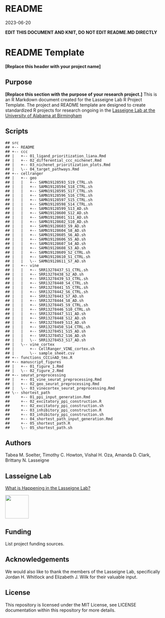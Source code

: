 README
================
2023-06-20

**EDIT THIS DOCUMENT AND KNIT, DO NOT EDIT README.MD DIRECTLY**

# README Template

**\[Replace this header with your project name\]**

## Purpose

**\[Replace this section with the purpose of your research project.\]**
This is an R Markdown document created for the Lasseigne Lab R Project
Template. The project and README template are designed to create
standardized R projects for research ongoing in the [Lasseigne Lab at
the University of Alabama at Birmingham](https://www.lasseigne.org/)

## Scripts

    ## src
    ## +-- README
    ## +-- ccc
    ## |   +-- 01_ligand_prioritization_liana.Rmd
    ## |   +-- 02_differential_ccc_nichenet.Rmd
    ## |   +-- 03_nichenet_prioritization_plots.Rmd
    ## |   \-- 04_target_pathways.Rmd
    ## +-- cellranger
    ## |   +-- geo
    ## |   |   +-- SAMN19128593_S19_CTRL.sh
    ## |   |   +-- SAMN19128594_S18_CTRL.sh
    ## |   |   +-- SAMN19128595_S17_CTRL.sh
    ## |   |   +-- SAMN19128596_S16_CTRL.sh
    ## |   |   +-- SAMN19128597_S15_CTRL.sh
    ## |   |   +-- SAMN19128598_S14_CTRL.sh
    ## |   |   +-- SAMN19128599_S13_AD.sh
    ## |   |   +-- SAMN19128600_S12_AD.sh
    ## |   |   +-- SAMN19128601_S11_AD.sh
    ## |   |   +-- SAMN19128602_S10_AD.sh
    ## |   |   +-- SAMN19128603_S9_AD.sh
    ## |   |   +-- SAMN19128604_S8_AD.sh
    ## |   |   +-- SAMN19128605_S6_AD.sh
    ## |   |   +-- SAMN19128606_S5_AD.sh
    ## |   |   +-- SAMN19128607_S4_AD.sh
    ## |   |   +-- SAMN19128608_S3_AD.sh
    ## |   |   +-- SAMN19128609_S2_CTRL.sh
    ## |   |   +-- SAMN19128610_S1_CTRL.sh
    ## |   |   \-- SAMN19128611_S7_AD.sh
    ## |   +-- vine
    ## |   |   +-- SRR13278437_S1_CTRL.sh
    ## |   |   +-- SRR13278438_S2_AD.sh
    ## |   |   +-- SRR13278439_S3_CTRL.sh
    ## |   |   +-- SRR13278440_S4_CTRL.sh
    ## |   |   +-- SRR13278441_S5_CTRL.sh
    ## |   |   +-- SRR13278442_S6_CTRL.sh
    ## |   |   +-- SRR13278443_S7_AD.sh
    ## |   |   +-- SRR13278444_S8_AD.sh
    ## |   |   +-- SRR13278445_S9_CTRL.sh
    ## |   |   +-- SRR13278446_S10_CTRL.sh
    ## |   |   +-- SRR13278447_S11_AD.sh
    ## |   |   +-- SRR13278448_S12_AD.sh
    ## |   |   +-- SRR13278449_S13_AD.sh
    ## |   |   +-- SRR13278450_S14_CTRL.sh
    ## |   |   +-- SRR13278451_S15_AD.sh
    ## |   |   +-- SRR13278452_S16_AD.sh
    ## |   |   \-- SRR13278453_S17_AD.sh
    ## |   \-- vine_cortex
    ## |       +-- CellRanger_VINE_cortex.sh
    ## |       \-- sample_sheet.csv
    ## +-- functions_CCCinAD_tms.R
    ## +-- manuscript_figures
    ## |   +-- 01_figure_1.Rmd
    ## |   \-- 02_figure_2.Rmd
    ## +-- seurat_preprocessing
    ## |   +-- 01_vine_seurat_preprocessing.Rmd
    ## |   +-- 02_geo_seurat_preprocessing.Rmd
    ## |   \-- 03_vinecortex_seurat_preprocessing.Rmd
    ## \-- shortest_path
    ##     +-- 01_ppi_input_generation.Rmd
    ##     +-- 02_excitatory_ppi_construction.R
    ##     +-- 02_excitatory_ppi_construction.sh
    ##     +-- 03_inhibitory_ppi_construction.R
    ##     +-- 03_inhibitory_ppi_construction.sh
    ##     +-- 04_shortest_path_input_generation.Rmd
    ##     +-- 05_shortest_path.R
    ##     \-- 05_shortest_path.sh

## Authors

Tabea M. Soelter, Timothy C. Howton, Vishal H. Oza, Amanda D. Clark,
Brittany N. Lasseigne

## Lasseigne Lab

[What is Happening in the Lasseigne Lab?](https://www.lasseigne.org/)

<img src="https://www.lasseigne.org/img/main/lablogo.png" width="75" height="75">

## Funding

List project funding sources.

## Acknowledgements

We would also like to thank the members of the Lasseigne Lab,
specifically Jordan H. Whitlock and Elizabeth J. Wilk for their valuable
input.

## License

This repository is licensed under the MIT License, see LICENSE
documentation within this repository for more details.
